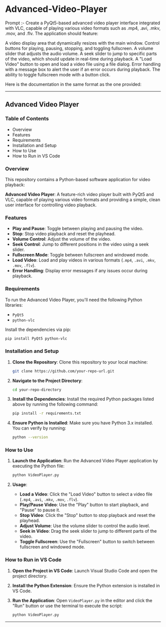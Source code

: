 # Advanced-Video-Player

Prompt :- Create a PyQt5-based advanced video player interface integrated with VLC, capable of playing various video formats such as .mp4, .avi, .mkv, .mov, and .flv. The application should feature:

A video display area that dynamically resizes with the main window.
Control buttons for playing, pausing, stopping, and toggling fullscreen.
A volume slider that adjusts the audio volume.
A seek slider to jump to specific parts of the video, which should update in real-time during playback.
A "Load Video" button to open and load a video file using a file dialog.
Error handling with a message box to alert the user if an error occurs during playback.
The ability to toggle fullscreen mode with a button click.



Here is the documentation in the same format as the one provided:

---

## Advanced Video Player
### Table of Contents
- Overview
- Features
- Requirements
- Installation and Setup
- How to Use
- How to Run in VS Code

### Overview
This repository contains a Python-based software application for video playback:

**Advanced Video Player**: A feature-rich video player built with PyQt5 and VLC, capable of playing various video formats and providing a simple, clean user interface for controlling video playback.

### Features
- **Play and Pause**: Toggle between playing and pausing the video.
- **Stop**: Stop video playback and reset the playhead.
- **Volume Control**: Adjust the volume of the video.
- **Seek Control**: Jump to different positions in the video using a seek slider.
- **Fullscreen Mode**: Toggle between fullscreen and windowed mode.
- **Load Video**: Load and play videos in various formats (`.mp4`, `.avi`, `.mkv`, `.mov`, `.flv`).
- **Error Handling**: Display error messages if any issues occur during playback.

### Requirements
To run the Advanced Video Player, you'll need the following Python libraries:
- `PyQt5`
- `python-vlc`

Install the dependencies via pip:

```bash
pip install PyQt5 python-vlc
```

### Installation and Setup
1. **Clone the Repository**: Clone this repository to your local machine:

   ```bash
   git clone https://github.com/your-repo-url.git
   ```

2. **Navigate to the Project Directory**:

   ```bash
   cd your-repo-directory
   ```

3. **Install the Dependencies**: Install the required Python packages listed above by running the following command:

   ```bash
   pip install -r requirements.txt
   ```

4. **Ensure Python is Installed**: Make sure you have Python 3.x installed. You can verify by running:

   ```bash
   python --version
   ```

### How to Use
1. **Launch the Application**: Run the Advanced Video Player application by executing the Python file:

   ```bash
   python VideoPlayer.py
   ```

2. **Usage**:
   - **Load a Video**: Click the "Load Video" button to select a video file (`.mp4`, `.avi`, `.mkv`, `.mov`, `.flv`).
   - **Play/Pause Video**: Use the "Play" button to start playback, and "Pause" to pause it.
   - **Stop Video**: Click the "Stop" button to stop playback and reset the playhead.
   - **Adjust Volume**: Use the volume slider to control the audio level.
   - **Seek in Video**: Drag the seek slider to jump to different parts of the video.
   - **Toggle Fullscreen**: Use the "Fullscreen" button to switch between fullscreen and windowed mode.

### How to Run in VS Code
1. **Open the Project in VS Code**: Launch Visual Studio Code and open the project directory.
2. **Install the Python Extension**: Ensure the Python extension is installed in VS Code.
3. **Run the Application**: Open `VideoPlayer.py` in the editor and click the "Run" button or use the terminal to execute the script:

   ```bash
   python VideoPlayer.py
   ```

---




